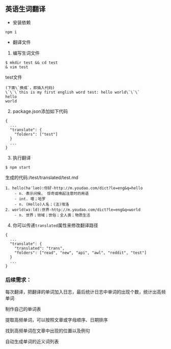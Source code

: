 ## 英语生词翻译

- 安装依赖
```
npm i
```

- 翻译文件

1. 编写生词文件
```
$ mkdir test && cd test
& vim test
```

test文件
```
(下面\`换成`，即插入代码)
\`\`\`this is my first english word test: hello world\`\`\`
hello
world
```

2. package.json添加如下代码
```
{
  ...
  "translate": {
    "folders": ["test"]
  }
  ...
}
```

3. 执行翻译
```
$ npm start
```

生成的代码:/test/translated/test.md
```
1. hello(həˈləʊ):你好-http://m.youdao.com/dict?le=eng&q=hello
    - n. 表示问候， 惊奇或唤起注意时的用语
    - int. 喂；哈罗
    - n. (Hello)人名；(法)埃洛
2. world(wɜːld):世界-http://m.youdao.com/dict?le=eng&q=world
    - n. 世界；领域；世俗；全人类；物质生活
```

4. 你可以传递`translated`属性来修改翻译路径
```
{
  ...
  "translate": {
    "translated": "trans",
    "folders": ["read", "new", "api", "awl", "reddit", "test"]
  }
  ...
}
```

### 后续需求：
每次翻译，把翻译的单词加入日志，最后统计日志中单词的出现个数，统计出高频单词

制作自己的单词表

提取高频单词，可以按照文章或字母顺序、日期排序

找到高频单词在文章中出现的位置以及例句

自动生成单词的近义词列表